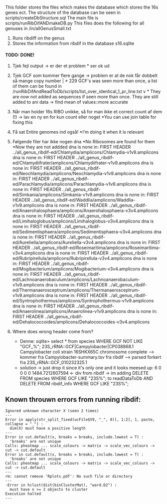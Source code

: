 This folder stores the files which makes the database which stores the 16s genes ect.
The structure of the database can be seen in scripts/createDbStructure.sql
The main file is scripts/runRibDifANDmakeDB.py
This files does the following for all genuses in /in/allGenusSmall.txt
  1) Runs ribdiff on the genus
  2) Stores the information from ribdif in the database s16.sqlite


#### TODO: DONE! 
1) Tjek fejl output -> er der et problem 
          * ser ok ud

2) Tjek GCF som kommer flere gange -> problem er at de nok får dobbelt så mange copy number |
          * 229 GCF's was seen more than once, a list of them can be found in /runRibDifAndReadToDb/scripts/list_over_identical_1_pr_line.txt v
          * They are now not added as sequences if seen more than once. They are still added to ani data -> find mean of values::more accurate
3) Når man holder 16s RIBO unikke, så for man ikke et correct count af dem (!) -> lav en ny en for kun count eller noget
          *You can use join table for fixing this
4) Få sat Entire genomes ind også!
          *I'm doing it when it is relevant
5) Følgende filer har ikke nogen dna
          *No Ribosomes are found for them
          *Now they are not addded
dna is none in: FIRST HEADER ../all_genus_ribdif-ed/Chlamydia/amplicons/Chlamydia-v1v9.amplicons
dna is none in: FIRST HEADER ../all_genus_ribdif-ed/Chlamydiifrater/amplicons/Chlamydiifrater-v1v9.amplicons
dna is none in: FIRST HEADER ../all_genus_ribdif-ed/Neochlamydia/amplicons/Neochlamydia-v1v9.amplicons
dna is none in: FIRST HEADER ../all_genus_ribdif-ed/Parachlamydia/amplicons/Parachlamydia-v1v9.amplicons
dna is none in: FIRST HEADER ../all_genus_ribdif-ed/Simkania/amplicons/Simkania-v1v9.amplicons
dna is none in: FIRST HEADER ../all_genus_ribdif-ed/Waddlia/amplicons/Waddlia-v1v9.amplicons
dna is none in: FIRST HEADER ../all_genus_ribdif-ed/Anaerohalosphaera/amplicons/Anaerohalosphaera-v3v4.amplicons
dna is none in: FIRST HEADER ../all_genus_ribdif-ed/Limihaloglobus/amplicons/Limihaloglobus-v3v4.amplicons
dna is none in: FIRST HEADER ../all_genus_ribdif-ed/Sedimentisphaera/amplicons/Sedimentisphaera-v3v4.amplicons
dna is none in: FIRST HEADER ../all_genus_ribdif-ed/Aureliella/amplicons/Aureliella-v3v4.amplicons
dna is none in: FIRST HEADER ../all_genus_ribdif-ed/Roseimaritima/amplicons/Roseimaritima-v3v4.amplicons
dna is none in: FIRST HEADER ../all_genus_ribdif-ed/Rubripirellula/amplicons/Rubripirellula-v3v4.amplicons
dna is none in: FIRST HEADER ../all_genus_ribdif-ed/Mogibacterium/amplicons/Mogibacterium-v3v4.amplicons
dna is none in: FIRST HEADER ../all_genus_ribdif-ed/Lachnoanaerobaculum/amplicons/Lachnoanaerobaculum-v1v9.amplicons
dna is none in: FIRST HEADER ../all_genus_ribdif-ed/Thermanaerosceptrum/amplicons/Thermanaerosceptrum-v1v9.amplicons
dna is none in: FIRST HEADER ../all_genus_ribdif-ed/Syntrophothermus/amplicons/Syntrophothermus-v1v9.amplicons
dna is none in: FIRST HEADER ../all_genus_ribdif-ed/Anaerolinea/amplicons/Anaerolinea-v1v9.amplicons
dna is none in: FIRST HEADER ../all_genus_ribdif-ed/Dehalococcoides/amplicons/Dehalococcoides-v3v4.amplicons
6) Where does wrong header come from?
     * Denne:
     sqlite> select * from species WHERE GCF NOT LIKE "GCF_%";
     23S_rRNA::GCF|Campylobacter|CP038868.1 Campylobacter coli strain 16SHKX65C chromosome complete
     --> kommer fra Campylobacter-summary.tsv fra ribdif
     --> parsed forkert fra 23S_rRNA::GCF_010232325.1
     * solution -> just drop it since it's only one and it looks meesed up:
     6	0	0	0	0	1484.7212607594	<- div from ribdif
     -> im adding DELETE FROM species WHERE GCF LIKE "23S%"; to readDataToDb AND DELETE FROM ribdif_info WHERE GCF LIKE "23S%";

## Known throuwn errors from running ribdif:
```
Ignored unknown character X (seen 2 times)
---
Error in apply(str_split_fixed(ucFile$V9, "_", 8)[, 1:2], 1, paste, collapse = "_") : 
  dim(X) must have a positive length
---
Error in cut.default(x, breaks = breaks, include.lowest = T) : 
  'breaks' are not unique
Calls: pheatmap ... scale_colours -> matrix -> scale_vec_colours -> cut -> cut.default
Error in cut.default(x, breaks = breaks, include.lowest = T) : 
  'breaks' are not unique
Calls: pheatmap ... scale_colours -> matrix -> scale_vec_colours -> cut -> cut.default
---
rm: cannot remove 'Rplots.pdf': No such file or directory
---
-Error in hclust(dist(binClusterMat), "ward.D2") : 
  must have n >= 2 objects to cluster
Execution halted
---
```